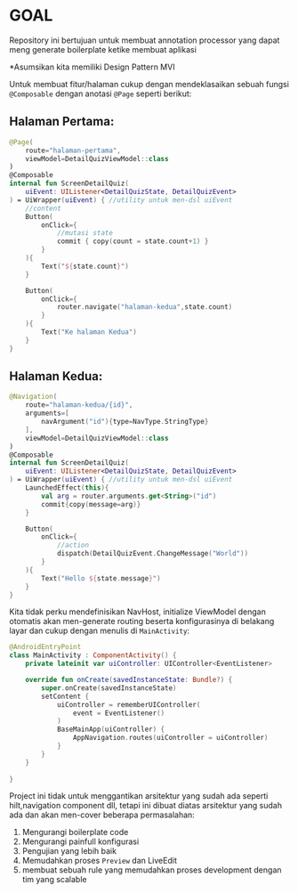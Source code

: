 # GOAL 
Repository ini bertujuan untuk membuat annotation processor yang dapat meng generate boilerplate ketike membuat aplikasi

*Asumsikan kita memiliki Design Pattern MVI

Untuk membuat fitur/halaman cukup dengan mendeklasaikan sebuah fungsi `@Composable` dengan anotasi `@Page` seperti berikut:

## Halaman Pertama:

```kotlin
@Page(
    route="halaman-pertama",
    viewModel=DetailQuizViewModel::class
)
@Composable
internal fun ScreenDetailQuiz(
    uiEvent: UIListener<DetailQuizState, DetailQuizEvent>
) = UiWrapper(uiEvent) { //utility untuk men-dsl uiEvent
    //content
    Button(
        onClick={
            //mutasi state
            commit { copy(count = state.count+1) } 
        }
    ){
        Text("${state.count}")
    }

    Button(
        onClick={
            router.navigate("halaman-kedua",state.count)
        }
    ){
        Text("Ke halaman Kedua")
    }
}
```
## Halaman Kedua:

```kotlin
@Navigation(
    route="halaman-kedua/{id}",
    arguments=[
        navArgument("id"){type=NavType.StringType}
    ],
    viewModel=DetailQuizViewModel::class
)
@Composable
internal fun ScreenDetailQuiz(
    uiEvent: UIListener<DetailQuizState, DetailQuizEvent>
) = UiWrapper(uiEvent) { //utility untuk men-dsl uiEvent
    LaunchedEffect(this){
        val arg = router.arguments.get<String>("id")
        commit{copy(message=arg)}
    }

    Button(
        onClick={
            //action
            dispatch(DetailQuizEvent.ChangeMessage("World"))
        }
    ){
        Text("Hello ${state.message}")
    }
}
```

Kita tidak perku mendefinisikan NavHost, initialize ViewModel dengan otomatis akan men-generate routing beserta konfigurasinya di belakang layar
dan cukup dengan menulis di `MainActivity`:
```kotlin
@AndroidEntryPoint
class MainActivity : ComponentActivity() {
    private lateinit var uiController: UIController<EventListener>

    override fun onCreate(savedInstanceState: Bundle?) {
        super.onCreate(savedInstanceState)
        setContent {
            uiController = rememberUIController(
                event = EventListener()
            )
            BaseMainApp(uiController) {
                AppNavigation.routes(uiController = uiController)
            }
        }
    }
    
}
```

Project ini tidak untuk menggantikan arsitektur yang sudah ada seperti hilt,navigation component dll,
tetapi ini dibuat diatas arsitektur yang sudah ada dan akan men-cover beberapa permasalahan:
1. Mengurangi boilerplate code
2. Mengurangi painfull konfigurasi
3. Pengujian yang lebih baik
4. Memudahkan proses `Preview` dan LiveEdit
5. membuat sebuah rule yang memudahkan proses development dengan tim yang scalable